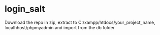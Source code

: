 # login_salt

Download the repo in zip, extract to C:/xampp/htdocs/your_project_name, localhhost/phpmyadmin and import from the db folder
